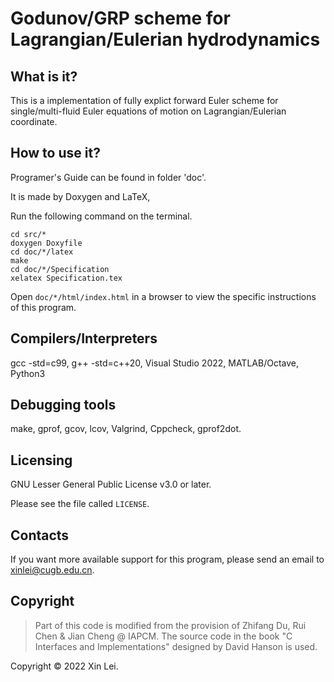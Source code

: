 # Godunov/GRP scheme for Lagrangian/Eulerian hydrodynamics

What is it?
-----------
This is a implementation of fully explict forward Euler scheme for single/multi-fluid Euler equations of motion on Lagrangian/Eulerian coordinate.

How to use it?
-----------
Programer's Guide can be found in folder 'doc'.

It is made by Doxygen and LaTeX,

Run the following command on the terminal.

```shell
cd src/*
doxygen Doxyfile
cd doc/*/latex
make
cd doc/*/Specification
xelatex Specification.tex
```

Open `doc/*/html/index.html` in a browser to view the specific instructions of this program.

Compilers/Interpreters
---------
gcc -std=c99, g++ -std=c++20, Visual Studio 2022, MATLAB/Octave, Python3

Debugging tools
---------
make, gprof, gcov, lcov, Valgrind, Cppcheck, gprof2dot.

Licensing
---------
GNU Lesser General Public License v3.0 or later.

Please see the file called `LICENSE`.

Contacts
--------
If you want more available support for this program, please send an email to [xinlei@cugb.edu.cn](mailto:xinlei@cugb.edu.cn).

Copyright
--------
> Part of this code is modified from the provision of Zhifang Du, Rui Chen & Jian Cheng @ IAPCM.
> The source code in the book "C Interfaces and Implementations" designed by David Hanson is used.

Copyright © 2022 Xin Lei.
